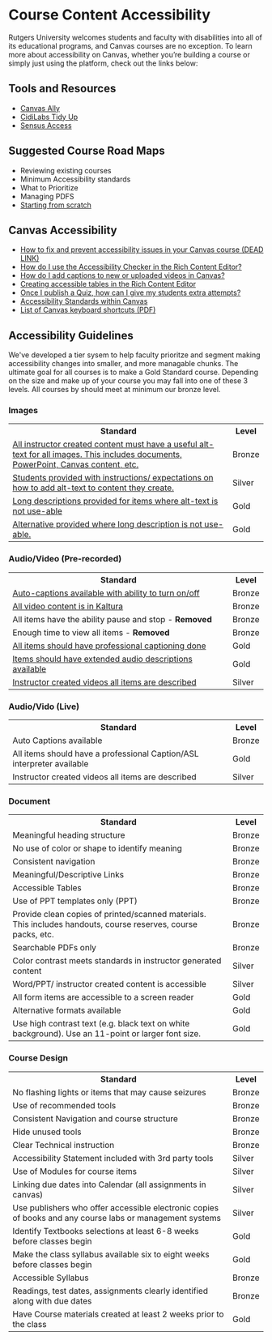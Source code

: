 <h1> Course Content Accessibility </h1>
<p> Rutgers University welcomes students and faculty with disabilities into all of its educational programs, and Canvas courses are no exception. To learn more about accessibility on Canvas, whether you’re building a course or simply just using the platform, check out the links below: </p>

<h2>Tools and Resources</h2>
<ul>
    <li> <a href="https://canvas.rutgers.edu/external-apps/ally/"> Canvas Ally </a> </li>
    <li> <a href="https://canvas.rutgers.edu/external-apps/cidilabs-tidyup/"> CidiLabs Tidy Up </a> </li>
    <li> <a href="https://it.rutgers.edu/digital-accessibility/knowledgebase/sensusaccess/"> Sensus Access </a> </li>
</ul>

<h2> Suggested Course Road Maps </h2>
<ul>
    <li>Reviewing existing courses</li>
    <li>Minimum Accessibility standards</li>
    <li>What to Prioritize</li>
    <li>Managing PDFS</li>
    <li> <a href="https://github.com/jkhurdan/A11yTraining/blob/main/CourseContent/A11yChecklist-startfromscratch.md"> Starting from scratch </a> </li> 
</ul>

## Canvas Accessibility

<ul>
    <li> <a href="https://community.canvaslms.com/groups/accessibility/blog/2018/05/08/how-to-fix-and-prevent-accessibility-issues-in-your-canvas-course"> How to fix and prevent accessibility issues in your Canvas course (DEAD LINK) </a> </li>
    <li> <a href="https://community.canvaslms.com/t5/Canvas-Basics-Guide/How-do-I-use-the-Accessibility-Checker-in-the-Rich-Content/ta-p/618238"> How do I use the Accessibility Checker in the Rich Content Editor? </a></li>
    <li> <a href="https://community.canvaslms.com/t5/Canvas-Basics-Guide/How-do-I-add-captions-to-new-or-uploaded-videos-in-the-Rich/ta-p/618250"> How do I add captions to new or uploaded videos in Canvas? </a></li>
    <li> <a href="https://community.canvaslms.com/t5/Canvas-Developers-Group/Table-Accessibility-in-Canvas/ba-p/277208"> Creating accessible tables in the Rich Content Editor </a></li>
    <li> <a href="https://community.canvaslms.com/t5/Instructor-Guide/Once-I-publish-a-quiz-how-can-I-give-my-students-extra-attempts/ta-p/1242"> Once I publish a Quiz, how can I give my students extra attempts?</li>
    <li> <a href="https://community.canvaslms.com/t5/Canvas-Basics-Guide/What-are-the-Canvas-accessibility-standards/ta-p/1564"> Accessibility Standards within Canvas</a></li>
    <li> <a href="https://community.canvaslms.com/t5/Canvas-Resource-Documents/Canvas-Keyboard-Shortcuts/ta-p/387069"> List of Canvas keyboard shortcuts (PDF)</a></li>
</ul>

<h2> Accessibility Guidelines </h2>
We've developed a tier sysem to help faculty prioritze and segment making accessibility changes into smaller, and more managable chunks. The ultimate goal for all courses is to make a Gold Standard course. Depending on the size and make up of your course you may fall into one of these 3 levels. All courses by should meet at minimum our bronze level.


### Images
<table>
    <tr>
        <th>Standard</th>
        <th>Level</th>
    </tr>
    <tr>
        <td> <a href="https://github.com/jkhurdan/A11yTraining/blob/main/CourseContent/images.md#11-all-instructor-created-content-must-have-a-useful-alt-text-for-all-images"> All instructor created content must have a useful alt-text for all images. This includes documents, PowerPoint, Canvas content, etc. </a>	</td>
        <td> Bronze </td>
    </tr>
        <tr>
        <td> <a href="https://github.com/jkhurdan/A11yTraining/blob/main/CourseContent/images.md#12-student-provided-with-instrcutionsexpectations-on-how-to-add-alt-text-to-content-they-create"> Students provided with instructions/ expectations on how to add alt-text to content they create. </a>	</td>
        <td> Silver </td>
    </tr>
        <tr>
        <td> <a href="https://github.com/jkhurdan/A11yTraining/blob/main/CourseContent/images.md#13-long-descriptions-provided-for-items-where-alt-text-is-not-use-able"> Long descriptions provided for items where alt-text is not use-able </a></td>
        <td> Gold </td>
    </tr>
        <tr>
        <td> <a href="https://github.com/jkhurdan/A11yTraining/blob/main/CourseContent/images.md#14-alternative-provided-where-long-description-is-not-use-able"> Alternative provided where long description is not use-able. </a> </td>
        <td> Gold </td>
    </tr>
</table>

	
### Audio/Video (Pre-recorded)
<table>
     <tr>
        <th>Standard</th>
        <th>Level</th>
    </tr>
    <tr>
        <td> <a href="https://github.com/jkhurdan/A11yTraining/blob/main/CourseContent/AudioVideo-Prerecorded.md#auto-captions-available-with-ability-to-turn-onoff"> Auto-captions available with ability to turn on/off 
	</a></td>
        <td>Bronze </td>
    </tr>
        <tr>
        <td> <a href="https://github.com/jkhurdan/A11yTraining/blob/main/CourseContent/AudioVideo-Prerecorded.md#all-video-content-is-in-kaltura"> All video content is in Kaltura</td>
        <td>Bronze</td>
    </tr>
        <tr>
        <td>  All items have the ability pause and stop - <b> Removed </b> </td>
        <td>Bronze</td>
    </tr>
        <tr>
        <td> Enough time to view all items  - <b> Removed </b>  </td>
        <td> Bronze </td>
    </tr>
        <tr>
        <td> <a href="https://github.com/jkhurdan/A11yTraining/blob/main/CourseContent/AudioVideo-Prerecorded.md#all-items-should-have-professional-captioning-done"> All items should have professional captioning done </a> </td>
        <td> Gold </td>
    </tr>
        <tr>
        <td> <a href="https://github.com/jkhurdan/A11yTraining/blob/main/CourseContent/AudioVideo-Prerecorded.md#items-should-have-extended-audio-descriptions-available">
Items should have extended audio descriptions available </a> </td>
        <td> Gold </td>
    </tr>
        <tr>
        <td> <a href="https://github.com/jkhurdan/A11yTraining/blob/main/CourseContent/AudioVideo-Prerecorded.md#instructor-created-videos-all-items-are-described"> Instructor created videos all items are described </a>  </td>
        <td> Silver </td>
    </tr>
</table>

### Audio/Vido (Live)
<table>
     <tr>
        <th>Standard</th>
        <th>Level</th>
    </tr>
    <tr>
        <td>Auto Captions available</td>
        <td> Bronze</td>
    </tr>
        <tr>
        <td>All items should have a professional Caption/ASL interpreter available</td>
        <td>Gold</td>
    </tr>
        <tr>
        <td>Instructor created videos all items are described</td>
        <td>Silver</td>
    </tr>
</table>

### Document
<table>
     <tr>
        <th>Standard</th>
        <th>Level</th>
    </tr>	
<tr> <td> Meaningful heading structure </td>
	<td> Bronze </td>
    </tr>
	
<tr> 
	<td> No use of color or shape to identify meaning </td>
	<td> Bronze </td>
    </tr>
	
<tr>
	<td> Consistent navigation </td>
	<td> Bronze </td>
    </tr>
	
<tr>
	<td> Meaningful/Descriptive Links </td>
	<td> Bronze </td>
    </tr>
	
<tr> 
	<td> Accessible Tables </td>
	<td> Bronze </td>
    </tr>
	
<tr>
	<td> Use of PPT templates only (PPT) </td>
	<td> Bronze </td>
    </tr>
	
<tr>
	<td> Provide clean copies of printed/scanned materials. This includes handouts, course reserves, course packs, etc. </td>
	<td> Bronze </td>
    </tr>
	
<tr> 
	<td> Searchable PDFs only </td>
	<td> Bronze </td>
    </tr>
	
<tr> 
	<td> Color contrast meets standards in instructor generated content </td>
	<td> Silver </td>
    </tr>
	
<tr> 
	<td> Word/PPT/ instructor created content is accessible </td>
	<td> Silver </td>
    </tr>
	
<tr> 
	<td> All form items are accessible to a screen reader </td>
	<td> Gold </td>
    </tr>
	
<tr> 
	<td> Alternative formats available </td>
	<td> Gold </td>
    </tr>
	
<tr> 
	<td> Use high contrast text (e.g. black text on white background). Use an 11-point or larger font size. </td>
 <td> Gold </td>
    </tr>
	

</table>

### Course Design
<table>
	<tr>
		<th> Standard </th>
		<th> Level </th>
	</tr>
	<tr>
		<td> No flashing lights or items that may cause seizures </td>
		<td> Bronze </td>
	</tr>
		<tr>
		<td> Use of recommended tools </td>
		<td> Bronze </td>
	</tr>
		<tr>
		<td> Consistent Navigation and course structure </td>
		<td> Bronze </td>
	</tr>
		<tr>
		<td>Hide unused tools </td>
		<td> Bronze </td>
	</tr>
		<tr>
		<td> Clear Technical instruction </td>
		<td> Bronze </td>
	</tr>
		<tr>
		<td> Accessibility Statement included with 3rd party tools </td>
		<td> Silver </td>
	</tr>
		<tr>
		<td> Use of Modules for course items </td>
		<td>Silver </td>
	</tr>
		<tr>
		<td> Linking due dates into Calendar (all assignments in canvas) </td>
		<td> Silver</td>
	</tr>
		<tr>
		<td> Use publishers who offer accessible electronic copies of books and any course labs or management systems </td>
		<td> Silver</td>
	</tr>
		<tr>
		<td> Identify Textbooks selections at least 6-8 weeks before classes begin </td>
		<td> Gold </td>
	</tr>
		<tr>
		<td> Make the class syllabus available six to eight weeks before classes begin </td>
		<td> Gold </td>
	</tr>
		<tr>
		<td>Accessible Syllabus </td>
		<td> Bronze </td>
	</tr>
			<tr>
		<td>Readings, test dates, assignments clearly identified along with due dates </td>
		<td> Bronze </td>
	</tr>
			<tr>
		<td> Have Course materials created at least 2 weeks prior to the class </td>
		<td> Gold </td>
	</tr>
</table>

